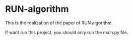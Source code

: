 # RUN-algorithm
This is the realization of the paper of RUN algorithm.

If want run this project, you should only run the main.py file.

